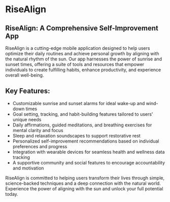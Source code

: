 # RiseAlign
## RiseAlign: A Comprehensive Self-Improvement App

RiseAlign is a cutting-edge mobile application designed to help users optimize their daily routines and achieve personal growth by aligning with the natural rhythm of the sun. Our app harnesses the power of sunrise and sunset times, offering a suite of tools and resources that empower individuals to create fulfilling habits, enhance productivity, and experience overall well-being.

## Key Features:
- Customizable sunrise and sunset alarms for ideal wake-up and wind-down times
- Goal setting, tracking, and habit-building features tailored to users' unique needs
- Daily affirmations, guided meditations, and breathing exercises for mental clarity and focus
- Sleep and relaxation soundscapes to support restorative rest
- Personalized self-improvement recommendations based on individual preferences and progress
- Integration with wearable devices for seamless health and wellness data tracking
- A supportive community and social features to encourage accountability and motivation

RiseAlign is committed to helping users transform their lives through simple, science-backed techniques and a deep connection with the natural world. Experience the power of aligning with the sun and unlock your full potential today.
